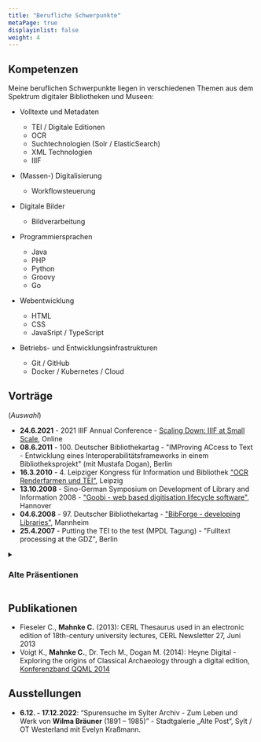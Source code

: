 ```yaml
---
title: "Berufliche Schwerpunkte"
metaPage: true
displayinlist: false
weight: 4
---
```


## Kompetenzen

Meine beruflichen Schwerpunkte liegen in verschiedenen Themen aus dem Spektrum digitaler Bibliotheken und Museen:

* Volltexte und Metadaten
  * TEI / Digitale Editionen
  * OCR
  * Suchtechnologien (Solr / ElasticSearch)
  * XML Technologien
  * IIIF

* (Massen-) Digitalisierung
  * Workflowsteuerung

* Digitale Bilder
  * Bildverarbeitung

* Programmiersprachen
  * Java
  * PHP
  * Python
  * Groovy
  * Go

* Webentwicklung
  * HTML
  * CSS
  * JavaSript / TypeScript

* Betriebs- und Entwicklungsinfrastrukturen
  * Git / GitHub
  * Docker / Kubernetes / Cloud

## Vorträge
(*Auswahl*)
* **24.6.2021** - 2021 IIIF Annual Conference - [Scaling Down: IIIF at Small Scale](https://whova.com/embedded/session/EJt2h6EsBemAPdBLSvToVJA%403Er8F48foN7yx-cZscQ%3D/1646975/?widget=primary), Online
* **08.6.2011** - 100. Deutscher Bibliothekartag - "IMProving ACcess to Text - Entwicklung eines Interoperabilitätsframeworks in einem Bibliotheksprojekt" (mit Mustafa Dogan), Berlin
* **16.3.2010** - 4. Leipziger Kongress für Information und Bibliothek ["OCR Renderfarmen und TEI"](https://de.slideshare.net/slideshow/bibtag2010-mahnke/3453550), Leipzig
* **13.10.2008** - Sino-German Symposium on Development of Library and Information 2008 - ["Goobi - web based digitisation lifecycle software"](https://de.slideshare.net/slideshow/goobi/985215), Hannover
* **04.6.2008** - 97. Deutscher Bibliothekartag - ["BibForge - developing Libraries"](https://de.slideshare.net/slideshow/bibforge-447644/447644), Mannheim
* **25.4.2007** - Putting the TEI to the test (MPDL Tagung) - "Fulltext processing at the GDZ", Berlin

<details>
<summary><h3>Alte Präsentionen</h3></summary>
<div class="summary-content">

* [Bestellzetteldruck 2.0](https://subugoe.github.io/ous-print/slides.xhtml)
* [SUB OCR Implementierung](https://de.slideshare.net/slideshow/goobi-berlin239201103/11869015)
* [Tomcat as a service](https://de.slideshare.net/slideshow/tomcat-as-a-service/15317294)
* [Ideen Goobi Storage API](https://de.slideshare.net/slideshow/storage-api-berlin23902/11868798)
* [Basisinfrastruktur aus Entwicklersicht](https://de.slideshare.net/slideshow/prsentation-basisinfrastruktur/11868748)
* [eXist für Editionsprojekte](https://de.slideshare.net/slideshow/e-xist-279/11868742)
* [Development Toolbox](https://de.slideshare.net/slideshow/development-toolbox/991862)

</div>
</details>

## Publikationen
* Fieseler C., **Mahnke C.** (2013): CERL Thesaurus used in an electronic edition of 18th-century university lectures, CERL Newsletter 27, Juni 2013
* Voigt K., **Mahnke C.**, Dr. Tech M., Dogan M. (2014): Heyne Digital - Exploring the origins of Classical Archaeology through a digital edition, [Konferenzband QQML 2014](http://www.isast.org/images/FINAL_BOOK_OF_ABSTRACTS_e-book_version.pdf)

## Ausstellungen
* **6.12. - 17.12.2022**: “Spurensuche im Sylter Archiv - Zum Leben und Werk von **Wilma Bräuner** (1891 – 1985)” - Stadtgalerie „Alte Post“, Sylt / OT Westerland mit Evelyn Kraßmann.
